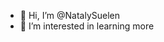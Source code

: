 - 👋 Hi, I’m @NatalySuelen
- 👀 I’m interested in learning more

<!---
NatalySuelen/NatalySuelen is a ✨ special ✨ repository because its `README.md` (this file) appears on your GitHub profile.
You can click the Preview link to take a look at your changes.
--->
